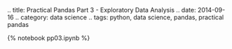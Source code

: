 .. title: Practical Pandas Part 3 - Exploratory Data Analysis
.. date: 2014-09-16
.. category: data science
.. tags: python, data science, pandas, practical pandas

{% notebook pp03.ipynb %}

